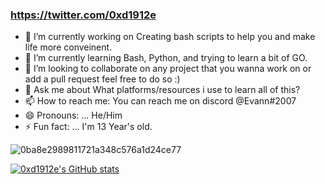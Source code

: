 ### https://twitter.com/0xd1912e


- 🔭 I’m currently working on Creating bash scripts to help you and make life more conveinent.
- 🌱 I’m currently learning Bash, Python, and trying to learn a bit of GO.
- 👯 I’m looking to collaborate on any project that you wanna work on or add a pull request feel free to do so :)
- 💬 Ask me about What platforms/resources i use to learn all of this?
- 📫 How to reach me: You can reach me on discord @Evann#2007
- 😄 Pronouns: ... He/Him
- ⚡ Fun fact: ... I'm 13 Year's old.

![0ba8e2989811721a348c576a1d24ce77](https://user-images.githubusercontent.com/78890574/119936632-592e0d80-bf3e-11eb-8ea5-bf304473a8e9.gif)



[![0xd1912e's GitHub stats](https://github-readme-stats.vercel.app/api?username=0xd1912e)](https://github.com/anuraghazra/github-readme-stats)
